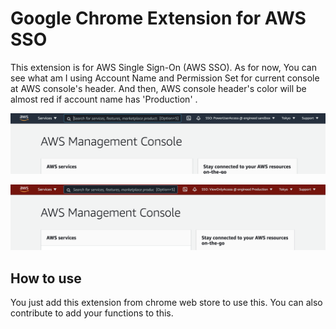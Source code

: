 # Google Chrome Extension for AWS SSO

This extension is for AWS Single Sign-On (AWS SSO). As for now, You can see what am I using Account Name and Permission Set for current console at AWS console's header. And then, AWS console header's color will be almost red if account name has 'Production' .

![ss_dev.png](screenshots/ss_dev.png)

![ss_prod.png](screenshots/ss_prod.png)

## How to use

You just add this extension from chrome web store to use this.
You can also contribute to add your functions to this.
